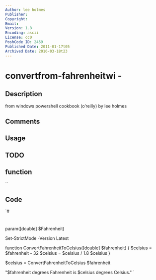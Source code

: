 ```yaml
---
Author: lee holmes
Publisher: 
Copyright: 
Email: 
Version: 1.8
Encoding: ascii
License: cc0
PoshCode ID: 2459
Published Date: 2011-01-17t05
Archived Date: 2016-03-18t23
---
```


# convertfrom-fahrenheitwi - 

## Description

from windows powershell cookbook (o’reilly) by lee holmes

## Comments



## Usage



## TODO



## function

``

## Code

`#
 #
 
 param([double] $Fahrenheit)
 
 Set-StrictMode -Version Latest
 
 function ConvertFahrenheitToCelsius([double] $fahrenheit)
 {
     $celsius = $fahrenheit - 32
     $celsius = $celsius / 1.8
     $celsius
 }
 
 $celsius = ConvertFahrenheitToCelsius $fahrenheit
 
 "$fahrenheit degrees Fahrenheit is $celsius degrees Celsius."
`

